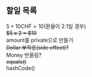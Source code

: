 ## 할일 목록

$5 + 10CHF = 10$(환율이 2:1일 경우)   
~~$5 x 2 = $10~~   
amount를 private으로 만들기   
~~Dollar 부작용(side effect)?~~   
Money 반올림?   
~~equals()~~   
hashCode()